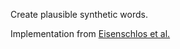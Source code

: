Create plausible synthetic words.

Implementation from
[Eisenschlos et al.](https://aclanthology.org/2023.eacl-main.7.pdf)
